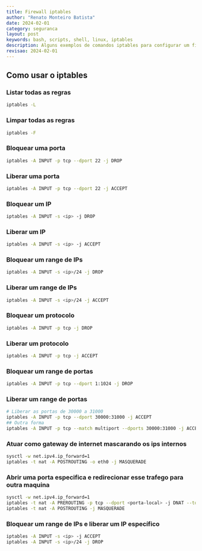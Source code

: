 ```yaml
---
title: Firewall iptables
author: "Renato Monteiro Batista"
date: 2024-02-01
category: seguranca
layout: post
keywords: bash, scripts, shell, linux, iptables
description: Alguns exemplos de comandos iptables para configurar um firewall
revisao: 2024-02-01
---
```


## Como usar o iptables

### Listar todas as regras

```bash
iptables -L
```

### Limpar todas as regras

```bash
iptables -F
```

### Bloquear uma porta

```bash
iptables -A INPUT -p tcp --dport 22 -j DROP
```

### Liberar uma porta

```bash
iptables -A INPUT -p tcp --dport 22 -j ACCEPT
```

### Bloquear um IP

```bash
iptables -A INPUT -s <ip> -j DROP
```

### Liberar um IP

```bash
iptables -A INPUT -s <ip> -j ACCEPT
```

### Bloquear um range de IPs

```bash
iptables -A INPUT -s <ip>/24 -j DROP
```

### Liberar um range de IPs

```bash
iptables -A INPUT -s <ip>/24 -j ACCEPT
```

### Bloquear um protocolo

```bash
iptables -A INPUT -p tcp -j DROP
```

### Liberar um protocolo

```bash
iptables -A INPUT -p tcp -j ACCEPT
```

### Bloquear um range de portas

```bash
iptables -A INPUT -p tcp --dport 1:1024 -j DROP
```

### Liberar um range de portas

```bash
# Liberar as portas de 30000 a 31000
iptables -A INPUT -p tcp --dport 30000:31000 -j ACCEPT
## Outra forma
iptables -A INPUT -p tcp --match multiport --dports 30000:31000 -j ACCEPT
```

### Atuar como gateway de internet mascarando os ips internos

```bash
sysctl -w net.ipv4.ip_forward=1
iptables -t nat -A POSTROUTING -o eth0 -j MASQUERADE
```

### Abrir uma porta especifica e redirecionar esse trafego para outra maquina

```bash
sysctl -w net.ipv4.ip_forward=1
iptables -t nat -A PREROUTING -p tcp --dport <porta-local> -j DNAT --to-destination <host-destino>:<porta-destino>
iptables -t nat -A POSTROUTING -j MASQUERADE
```

### Bloquear um range de IPs e liberar um IP específico

```bash
iptables -A INPUT -s <ip> -j ACCEPT
iptables -A INPUT -s <ip>/24 -j DROP
```

